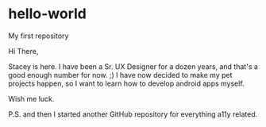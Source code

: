 # hello-world
My first repository

Hi There,

Stacey is here. 
I have been a Sr. UX Designer for a dozen years, and that's a good enough number for now. ;) 
I have now decided to make my pet projects happen, so I want to learn how to develop android apps myself. 

Wish me luck.


P.S. and then I started another GitHub repository for everything a11y related. 
